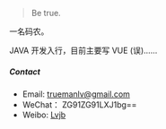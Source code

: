 > Be true.


一名码农。

   JAVA 开发入行，目前主要写 VUE (误)……  
    

##### Contact

- Email:    truemanlv@gmail.com  
- WeChat：  ZG91ZG91LXJ1bg== 
- Weibo:    [Lvjb](https://weibo.com/u/1934392530)


